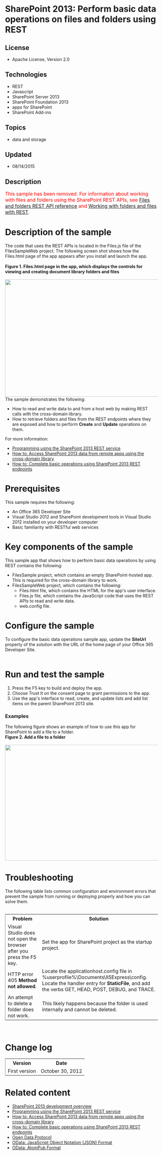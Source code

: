 # SharePoint 2013: Perform basic data operations on files and folders using REST
## License
- Apache License, Version 2.0
## Technologies
- REST
- Javascript
- SharePoint Server 2013
- SharePoint Foundation 2013
- apps for SharePoint
- SharePoint Add-ins
## Topics
- data and storage
## Updated
- 08/14/2015
## Description

<div id="header"><span style="color:#ff0000; font-size:medium">This sample has been removed. For information about working with files and folders using the SharePoint REST APIs, see
<a href="https://msdn.microsoft.com/EN-US/library/office/dn450841.aspx">Files and folders REST API reference</a> and
<a href="https://msdn.microsoft.com/EN-US/library/office/dn292553.aspx">Working with folders and files with REST</a>.</span></div>
<div id="mainSection">
<div id="mainBody">
<h1 class="heading">Description of the sample</h1>
<div class="section" id="sectionSection0">
<div>The code that uses the REST APIs is located in the Files.js file of the FilesSampleWeb project. The following screen shot shows how the Files.html page of the app appears after you install and launch the app.</div>
<div>&nbsp;</div>
<div><strong>Figure 1. Files.html page in the app, which displays the controls for viewing and creating document library folders and files</strong></div>
<div><strong>&nbsp;</strong></div>
<img id="70112" src="http://i1.code.msdn.s-msft.com/sharepoint-2013-perform-ab9c4ae5/image/file/70112/1/sp15_filesoperationslaunch.gif" alt="" width="543" height="385"><br>
<div>The sample demonstrates the following:</div>
<ul>
<li>
<div>How to read and write data to and from a host web by making REST calls with the cross-domain library.</div>
</li><li>
<div>How to retrieve folders and files from the REST endpoints where they are exposed and how to perform
<strong>Create</strong> and <strong>Update</strong> operations on them.</div>
</li></ul>
<div>For more information:</div>
</div>
<div class="section" id="sectionSection0">
<ul>
<li>
<div><a href="http://msdn.microsoft.com/library/d4b5c277-ed50-420c-8a9b-860342284b72.aspx" target="_blank">Programming using the SharePoint 2013 REST service</a></div>
</li><li>
<div><a href="http://msdn.microsoft.com/en-us/library/fp179927(v=office.15).aspx" target="_blank">How to: Access SharePoint 2013 data from remote apps using the cross-domain library</a></div>
</li><li>
<div><a href="http://msdn.microsoft.com/en-us/library/jj164022(v=office.15).aspx" target="_blank">How to: Complete basic operations using SharePoint 2013 REST endpoints</a></div>
</li></ul>
</div>
<h1 class="heading">Prerequisites</h1>
<div class="section" id="sectionSection1">
<div>This sample requires the following:</div>
<ul>
<li>
<div>An Office 365 Developer Site</div>
</li><li>
<div>Visual Studio 2012 and SharePoint development tools in Visual Studio 2012 installed on your developer computer</div>
</li><li>
<div>Basic familiarity with RESTful web services</div>
</li></ul>
</div>
<h1 class="heading">Key components of the sample</h1>
<div class="section" id="sectionSection2">
<div>This sample app that shows how to perform basic data operations by using REST contains the following:</div>
<ul>
<li>
<div>FilesSample project, which contains an empty SharePoint-hosted app. This is required for the cross-domain library to work.</div>
</li><li>
<div>FilesSampleWeb project, which contains the following:</div>
<ul>
<li>
<div>Files.html file, which contains the HTML for the app's user interface.</div>
</li><li>
<div>Files.js file, which contains the JavaScript code that uses the REST APIs to read and write data.</div>
</li><li>
<div>web.config file.</div>
</li></ul>
</li></ul>
</div>
<h1 class="heading">Configure the sample</h1>
<div class="section" id="sectionSection3">
<div>To configure the basic data operations sample app, update the <strong>SiteUrl</strong> property of the solution with the URL of the home page of your Office 365 Developer Site.</div>
<div>&nbsp;</div>
</div>
<h1 class="heading">Run and test the sample</h1>
<div class="section" id="sectionSection4">
<ol>
<li>
<div>Press the F5 key to build and deploy the app.</div>
</li><li>
<div>Choose <span class="ui">Trust It</span> on the consent page to grant permissions to the app.</div>
</li><li>
<div>Use the app's interface to read, create, and update lists and add list items on the parent SharePoint 2013 site.</div>
</li></ol>
<h3 class="subHeading">Examples</h3>
<div class="subsection">
<div>The following figure shows an example of how to use this app for SharePoint to add a file to a folder.</div>
<div class="caption"></div>
<div class="caption"><strong>Figure 2. Add a file to a folder</strong></div>
<br>
<img id="70113" src="http://i1.code.msdn.s-msft.com/sharepoint-2013-perform-ab9c4ae5/image/file/70113/1/sp15_filesoperationsaddfile.gif" alt="" width="506" height="380"></div>
</div>
<h1 class="heading">Troubleshooting</h1>
<div class="section" id="sectionSection5">
<div>The following table lists common configuration and environment errors that prevent the sample from running or deploying properly and how you can solve them.</div>
<div>&nbsp;</div>
<div class="tableSection">
<table cellspacing="2" cellpadding="5" width="50%" frame="lhs">
<tbody>
<tr>
<th>
<div>Problem</div>
</th>
<th>
<div>Solution</div>
</th>
</tr>
<tr>
<td>
<div>Visual Studio does not open the browser after you press the F5 key.</div>
</td>
<td>
<div>Set the app for SharePoint project as the startup project.</div>
</td>
</tr>
<tr>
<td>
<div>HTTP error 405 <strong>Method not allowed</strong>.</div>
</td>
<td>
<div>Locate the <span><span class="keyword">applicationhost.config</span></span> file in %userprofile%\Documents\IISExpress\config.</div>
<div>Locate the handler entry for <strong>StaticFile</strong>, and add the verbs <span>
<span class="keyword">GET</span></span>, <span><span class="keyword">HEAD</span></span>,
<span><span class="keyword">POST</span></span>, <span><span class="keyword">DEBUG</span></span>, and
<span><span class="keyword">TRACE</span></span>.</div>
</td>
</tr>
<tr>
<td>
<div>An attempt to delete a folder does not work.</div>
</td>
<td>
<div>This likely happens because the folder is used internally and cannot be deleted.</div>
</td>
</tr>
</tbody>
</table>
</div>
</div>
<h1 class="heading"><br>
Change log</h1>
<div class="section" id="sectionSection6">
<div class="tableSection">
<table cellspacing="2" cellpadding="5" width="50%" frame="lhs">
<tbody>
<tr>
<th>
<div>Version</div>
</th>
<th>
<div>Date</div>
</th>
</tr>
<tr>
<td>
<div>First version</div>
</td>
<td>
<div>October 30, 2012</div>
</td>
</tr>
</tbody>
</table>
</div>
</div>
<h1 class="heading">Related content</h1>
<div class="section" id="sectionSection7">
<ul>
<li>
<div><a href="http://msdn.microsoft.com/library/f86e2695-4d7a-4fc5-bc23-689de96c4b06.aspx" target="_blank">SharePoint 2013 development overview</a></div>
</li><li>
<div><a href="http://msdn.microsoft.com/library/d4b5c277-ed50-420c-8a9b-860342284b72.aspx" target="_blank">Programming using the SharePoint 2013 REST service</a></div>
</li><li>
<div><a href="http://msdn.microsoft.com/en-us/library/fp179927(v=office.15).aspx" target="_blank">How to: Access SharePoint 2013 data from remote apps using the cross-domain library</a></div>
</li><li>
<div><a href="http://msdn.microsoft.com/en-us/library/jj164022(v=office.15).aspx" target="_blank">How to: Complete basic operations using SharePoint 2013 REST endpoints</a></div>
</li><li>
<div><a href="http://www.odata.org/" target="_blank">Open Data Protocol</a></div>
</li><li>
<div><a href="http://www.odata.org/developers/protocols/json-format" target="_blank">OData: JavaScript Object Notation (JSON) Format</a></div>
</li><li>
<div><a href="http://www.odata.org/developers/protocols/atom-format" target="_blank">OData: AtomPub Format</a></div>
</li></ul>
</div>
</div>
</div>
